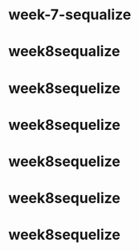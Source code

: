 # week-7-sequalize
# week8sequalize
# week8sequelize
# week8sequelize
# week8sequelize
# week8sequelize
# week8sequelize
